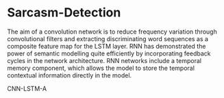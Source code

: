 # Sarcasm-Detection

The aim of a convolution network is to reduce frequency variation through convolutional filters and 
extracting discriminating word sequences as a composite feature map for the LSTM layer.
RNN has demonstrated the power of semantic modelling
quite efficiently by incorporating feedback cycles
in the network architecture. RNN networks include a temporal memory component, which allows
the model to store the temporal contextual information
directly in the model.

CNN-LSTM-A
